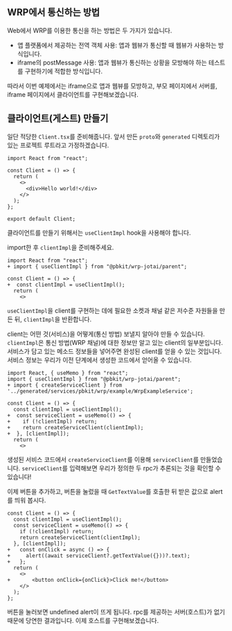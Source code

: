 ## WRP에서 통신하는 방법

Web에서 WRP를 이용한 통신을 하는 방법은 두 가지가 있습니다.

- 앱 플랫폼에서 제공하는 전역 객체 사용: 앱과 웹뷰가 통신할 때 웹뷰가 사용하는 방식입니다.
- iframe의 postMessage 사용: 앱과 웹뷰가 통신하는 상황을 모방해야 하는 테스트를 구현하기에 적합한 방식입니다.

따라서 이번 예제에서는 iframe으로 앱과 웹뷰를 모방하고, 부모 페이지에서 서버를, iframe 페이지에서 클라이언트를 구현해보겠습니다.

## 클라이언트(게스트) 만들기

일단 적당한 `Client.tsx`를 준비해줍니다. 앞서 만든 `proto`와 `generated` 디렉토리가 있는 프로젝트 루트라고
가정하겠습니다.

```tsx
import React from "react";

const Client = () => {
  return (
    <>
      <div>Hello world!</div>
    </>
  );
};

export default Client;
```

클라이언트를 만들기 위해서는 `useClientImpl` hook을 사용해야 합니다.

import한 후 `clientImpl`을 준비해주세요.

```tsx
import React from "react";
+ import { useClientImpl } from "@pbkit/wrp-jotai/parent";

const Client = () => {
+  const clientImpl = useClientImpl();
  return (
    <>
```

`useClientImpl`을 client를 구현하는 데에 필요한 소켓과 채널 같은 저수준 자원들을 만든 뒤, `clientImpl`을
반환합니다.

client는 어떤 것(서비스)을 어떻게(통신 방법) 보낼지 알아야 만들 수 있습니다. `clientImpl`은 통신 방법(WRP 채널)에 대한
정보만 알고 있는 client의 일부분입니다. 서비스가 담고 있는 메소드 정보들을 넣어주면 완성된 client를 얻을 수 있는 것입니다. 서비스
정보는 우리가 이전 단계에서 생성한 코드에서 얻어올 수 있습니다.

```tsx
import React, { useMemo } from "react";
import { useClientImpl } from "@pbkit/wrp-jotai/parent";
+ import { createServiceClient } from '../generated/services/pbkit/wrp/example/WrpExampleService';

const Client = () => {
  const clientImpl = useClientImpl();
+  const serviceClient = useMemo(() => {
+    if (!clientImpl) return;
+    return createServiceClient(clientImpl);
+  }, [clientImpl]);
  return (
    <>
```

생성된 서비스 코드에서 `createServiceClient`를 이용해 `serviceClient`를 만들었습니다.
`serviceClient`를 입력해보면 우리가 정의한 두 rpc가 추론되는 것을 확인할 수 있습니다!

이제 버튼을 추가하고, 버튼을 눌렀을 때 `GetTextValue`를 호출한 뒤 받은 값으로 alert를 띄워 봅시다.

```tsx
const Client = () => {
  const clientImpl = useClientImpl();
  const serviceClient = useMemo(() => {
    if (!clientImpl) return;
    return createServiceClient(clientImpl);
  }, [clientImpl]);
+   const onClick = async () => {
+     alert((await serviceClient?.getTextValue({}))?.text);
+   };
  return (
    <>
+       <button onClick={onClick}>Click me!</button>
    </>
  );
};
```

버튼을 눌러보면 undefined alert이 뜨게 됩니다. rpc를 제공하는 서버(호스트)가 없기 때문에 당연한 결과입니다. 이제 호스트를
구현해보겠습니다.
